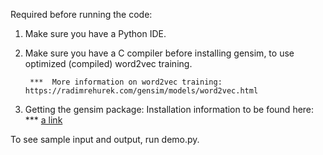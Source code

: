 Required before running the code: 

1. Make sure you have a Python IDE. 

2. Make sure you have a C compiler before installing gensim, to use optimized (compiled) word2vec training. 
             
        ***  More information on word2vec training: https://radimrehurek.com/gensim/models/word2vec.html

3. Getting the gensim package:  Installation information to be found here:  
        *** [a link](https://radimrehurek.com/gensim/install.html)



To see sample input and output, run demo.py.
